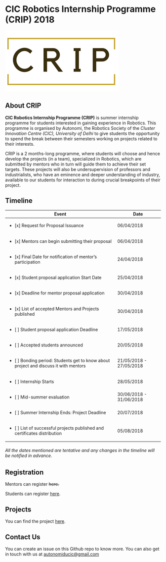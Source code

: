 # CIC Robotics Internship Programme (CRIP) 2018

![logo](images/logo.png?raw=true)

## About CRIP
**CIC Robotics Internship Programme (CRIP)** is summer internship programme for students interested in gaining experience in Robotics. This programme is organised by Autonomi, the Robotics Society of the *Cluster Innovation Centre (CIC), University of Delhi* to give students the opportunity to spend the break between their semesters working on projects related to their interests.

CRIP is a 2 months-long programme, where students will choose and hence develop the projects (in a team), specialized in Robotics, which are submitted by mentors who in turn will guide them to achieve their set targets. These projects will also be undersupervision of professors and industrialists, who have an eminence and deeper understanding of industry, available to our students for interaction to during crucial breakpoints of their project.

## Timeline
| Event | Date |
|---|---|
| <ul><li>[x] Request for Proposal Issuance</li> | 06/04/2018 |
| <ul><li>[x] Mentors can begin submitting their proposal</li> | 06/04/2018 |
| <ul><li>[x] Final Date for notification of mentor’s participation</li> | 24/04/2018 |
| <ul><li>[x] Student proposal application Start Date</li> | 25/04/2018 |
| <ul><li>[x] Deadline for mentor proposal application</li> | 30/04/2018 |
| <ul><li>[x] List of accepted Mentors and Projects published</li> | 30/04/2018 |
| <ul><li>[ ] Student proposal application Deadline</li> | 17/05/2018 |
| <ul><li>[ ] Accepted students announced</li> | 20/05/2018 |
| <ul><li>[ ] Bonding period: Students get to know about project and discuss it with mentors</li> | 21/05/2018 - 27/05/2018 |
| <ul><li>[ ] Internship Starts</li> | 28/05/2018 |
| <ul><li>[ ] Mid-summer evaluation</li> | 30/06/2018 - 31/06/2018 |
| <ul><li>[ ] Summer Internship Ends: Project Deadline</li> | 20/07/2018 |
| <ul><li>[ ] List of successful projects published and certificates distribution</li> | 05/08/2018 |

###### All the dates mentioned are tentative and any changes in the timeline will be notified in advance.

## Registration
Mentors can register ~~here.~~

Students can register <a href="https://docs.google.com/forms/d/e/1FAIpQLSfZK2vgzY7yYmcAUn1l838W1Xbxt4PdIj2xnBoQY4OCwohySg/viewform">here</a>.

## Projects
You can find the project <a href="https://github.com/Autonomi/CRIP-2018/blob/master/Projects.md">here</a>.

## Contact Us
You can create an issue on this Github repo to know more.
You can also get in touch with us at autonomiducic@gmail.com
